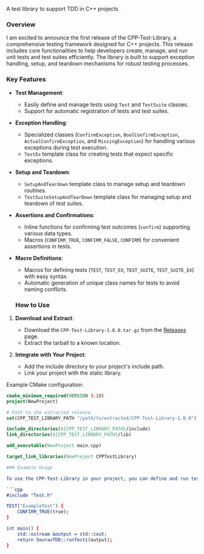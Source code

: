 A test library to support TDD in C++ projects

### Overview

I am excited to announce the first release of the CPP-Test-Library, a comprehensive testing framework designed for C++ projects. This release includes core functionalities to help developers create, manage, and run unit tests and test suites efficiently. The library is built to support exception handling, setup, and teardown mechanisms for robust testing processes.

### Key Features

- **Test Management**: 
  - Easily define and manage tests using `Test` and `TestSuite` classes.
  - Support for automatic registration of tests and test suites.

- **Exception Handling**:
  - Specialized classes (`ConfirmException`, `BoolConfirmException`, `ActualConfirmException`, and `MissingException`) for handling various exceptions during test execution.
  - `TestEx` template class for creating tests that expect specific exceptions.

- **Setup and Teardown**:
  - `SetupAndTeardown` template class to manage setup and teardown routines.
  - `TestSuiteSetupAndTearDown` template class for managing setup and teardown of test suites.

- **Assertions and Confirmations**:
  - Inline functions for confirming test outcomes (`confirm`) supporting various data types.
  - Macros (`CONFIRM_TRUE`, `CONFIRM_FALSE`, `CONFIRM`) for convenient assertions in tests.

- **Macro Definitions**:
  - Macros for defining tests (`TEST`, `TEST_EX`, `TEST_SUITE`, `TEST_SUITE_EX`) with easy syntax.
  - Automatic generation of unique class names for tests to avoid naming conflicts.

  ### How to Use

1. **Download and Extract**:
   - Download the `CPP-Test-Library-1.0.0.tar.gz` from the [Releases](https://github.com/sromic1990/CPP-Test-Library/releases) page.
   - Extract the tarball to a known location.

2. **Integrate with Your Project**:
   - Add the include directory to your project's include path.
   - Link your project with the static library.

Example CMake configuration:

```cmake
cmake_minimum_required(VERSION 3.10)
project(NewProject)

# Path to the extracted release
set(CPP_TEST_LIBRARY_PATH "/path/to/extracted/CPP-Test-Library-1.0.0")

include_directories(${CPP_TEST_LIBRARY_PATH}/include)
link_directories(${CPP_TEST_LIBRARY_PATH}/lib)

add_executable(NewProject main.cpp)

target_link_libraries(NewProject CPPTestLibrary)

### Example Usage

To use the CPP-Test-Library in your project, you can define and run tests using the provided macros and functions. Here is an example:

```cpp
#include "Test.h"

TEST("ExampleTest") {
    CONFIRM_TRUE(true);
}

int main() {
    std::ostream &output = std::cout;
    return SouravTDD::runTests(output);
}